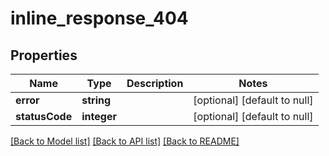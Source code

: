 # inline_response_404

## Properties
Name | Type | Description | Notes
------------ | ------------- | ------------- | -------------
**error** | **string** |  | [optional] [default to null]
**statusCode** | **integer** |  | [optional] [default to null]

[[Back to Model list]](../README.md#documentation-for-models) [[Back to API list]](../README.md#documentation-for-api-endpoints) [[Back to README]](../README.md)


